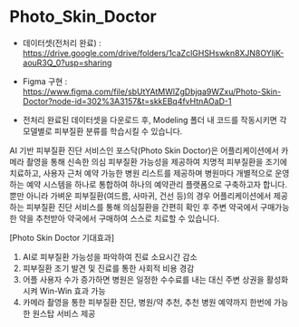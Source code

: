 # Photo_Skin_Doctor

* 데이터셋(전처리 완료) : https://drive.google.com/drive/folders/1caZclGHSHswkn8XJN8OYIjK-aouR3Q_0?usp=sharing
* Figma 구현 : https://www.figma.com/file/sbUtYAtMWlZgDbjqa9WZxu/Photo-Skin-Doctor?node-id=302%3A3157&t=skkEBq4fvHtnAOaD-1

* 전처리 완료된 데이터셋을 다운로드 후, Modeling 폴더 내 코드를 작동시키면 각 모델별로 피부질환 분류를 학습시킬 수 있습니다.

AI 기반 피부질환 진단 서비스인 포스닥(Photo Skin Doctor)은 어플리케이션에서 카메라 촬영을 통해 신속한 의심 피부질환 가능성을 제공하여 치명적 피부질환을 조기에 치료하고, 사용자 근처 예약 가능한 병원 리스트를 제공하며 병원마다 개별적으로 운영하는 예약 시스템을 하나로 통합하여 하나의 예약관리 플랫폼으로 구축하고자 합니다. 뿐만 아니라 가벼운 피부질환(여드름, 사마귀, 건선 등)의 경우 어플리케이션에서 제공하는 피부질환 진단 서비스를 통해 의심질환을 간편히 확인 후 주변 약국에서 구매가능한 약을 추천받아 약국에서 구매하여 스스로 치료할 수 있습니다.

[Photo Skin Doctor 기대효과]
 1. AI로 피부질환 가능성을 파악하여 진료 소요시간 감소
 2. 피부질환 조기 발견 및 진료를 통한 사회적 비용 경감
 3. 어플 사용자 수가 증가하면 병원은 일정한 수수료를 내는 대신 주변 상권을 활성화시켜 Win-Win 효과 가능
 4. 카메라 촬영을 통한 피부질환 진단, 병원/약 추천, 추천 병원 예약까지 한번에 가능한 원스탑 서비스 제공
